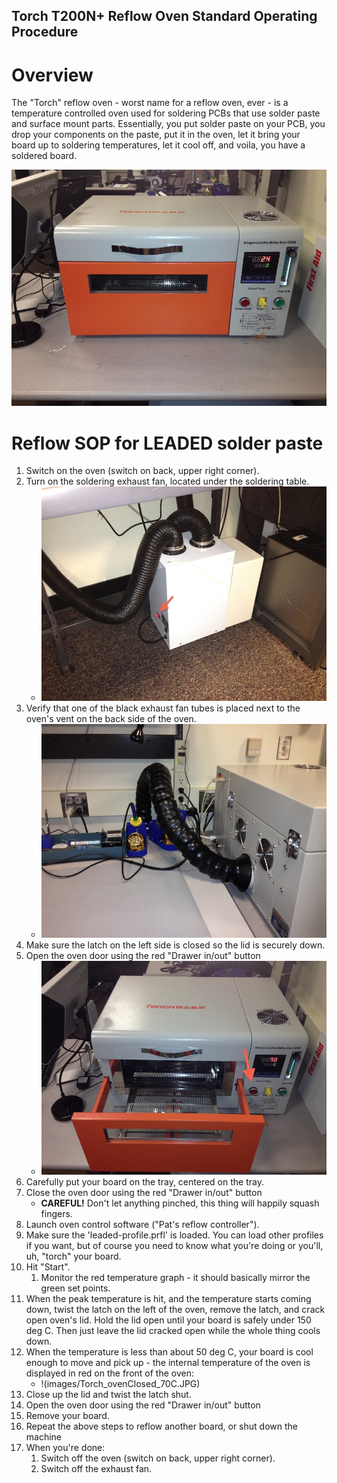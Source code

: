 ## Torch T200N+ Reflow Oven Standard Operating Procedure

# Overview

The "Torch" reflow oven - worst name for a reflow oven, ever - is a temperature controlled oven used for soldering PCBs that use solder paste and surface mount parts. Essentially, you put solder paste on your PCB, you drop your components on the paste, put it in the oven, let it bring your board up to soldering temperatures, let it cool off, and voila, you have a soldered board.

![Torch T200N+ Reflow Oven](images/Torch_ovenClosed_24C.JPG)

# Reflow SOP for LEADED solder paste

1. Switch on the oven (switch on back, upper right corner).
1. Turn on the soldering exhaust fan, located under the soldering table.
   - ![](images/Soldering_exhaustFan_on.JPG)
1. Verify that one of the black exhaust fan tubes is placed next to the oven's vent on the back side of the oven.
   - ![](images/Torch_exhaustSetup.JPG)
1. Make sure the latch on the left side is closed so the lid is securely down.
1. Open the oven door using the red "Drawer in/out" button
   - ![](images/Torch_ovenOpened_70C.JPG)
1. Carefully put your board on the tray, centered on the tray.
1. Close the oven door using the red "Drawer in/out" button
   - **CAREFUL!** Don't let anything pinched, this thing will happily squash fingers.
1. Launch oven control software ("Pat's reflow controller").
1. Make sure the 'leaded-profile.prfl' is loaded. You can load other profiles if you want, but of course you need to know what you're doing or you'll, uh, "torch" your board.
1. Hit "Start".
   1. Monitor the red temperature graph - it should basically mirror the green set points.
1. When the peak temperature is hit, and the temperature starts coming down, twist the latch on the left of the oven, remove the latch, and crack open oven's lid. Hold the lid open until your board is safely under 150 deg C. Then just leave the lid cracked open while the whole thing cools down.
1. When the temperature is less than about 50 deg C, your board is cool enough to move and pick up - the internal temperature of the oven is displayed in red on the front of the oven:
    - !(images/Torch_ovenClosed_70C.JPG)
1. Close up the lid and twist the latch shut.
1. Open the oven door using the red "Drawer in/out" button
1. Remove your board.
1. Repeat the above steps to reflow another board, or shut down the machine
1. When you're done:
   1. Switch off the oven (switch on back, upper right corner).
   1. Switch off the exhaust fan.

